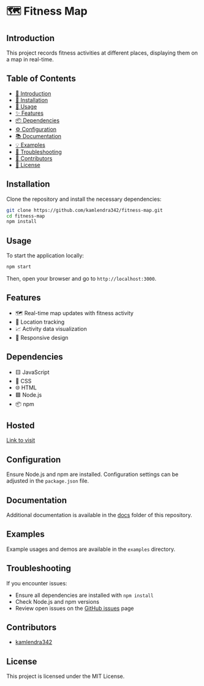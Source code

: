 
# 🗺️ Fitness Map

## Introduction
This project records fitness activities at different places, displaying them on a map in real-time.

## Table of Contents
- [📖 Introduction](#introduction)
- [🔧 Installation](#installation)
- [🚀 Usage](#usage)
- [✨ Features](#features)
- [📦 Dependencies](#dependencies)
- [⚙️ Configuration](#configuration)
- [📚 Documentation](#documentation)
- [💡 Examples](#examples)
- [🐛 Troubleshooting](#troubleshooting)
- [👥 Contributors](#contributors)
- [📜 License](#license)

## Installation
Clone the repository and install the necessary dependencies:
```bash
git clone https://github.com/kamlendra342/fitness-map.git
cd fitness-map
npm install
```

## Usage
To start the application locally:
```bash
npm start
```
Then, open your browser and go to `http://localhost:3000`.

## Features
- 🗺️ Real-time map updates with fitness activity
- 📍 Location tracking
- 📈 Activity data visualization
- 📱 Responsive design

## Dependencies
- 🟨 JavaScript
- 🎨 CSS
- 🌐 HTML
- 🟩 Node.js
- 📦 npm

## Hosted 
[Link to visit](https://workout-maping.vercel.app)

## Configuration
Ensure Node.js and npm are installed. Configuration settings can be adjusted in the `package.json` file.

## Documentation
Additional documentation is available in the [docs](docs) folder of this repository.

## Examples
Example usages and demos are available in the `examples` directory.

## Troubleshooting
If you encounter issues:
- Ensure all dependencies are installed with `npm install`
- Check Node.js and npm versions
- Review open issues on the [GitHub issues](https://github.com/kamlendra342/fitness-map/issues) page

## Contributors
- [kamlendra342](https://github.com/kamlendra342)

## License
This project is licensed under the MIT License.
```

